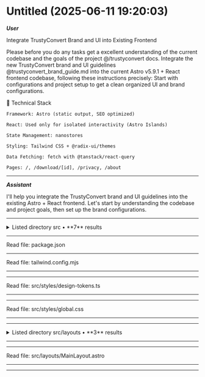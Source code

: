 <!-- Generated by SpecStory -->

# Untitled (2025-06-11 19:20:03)

_**User**_

Integrate TrustyConvert Brand and UI into Existing Frontend

Please before you do any tasks get a excellent understanding of the current codebase and the goals of the project @/trustyconvert docs. Integrate the new TrustyConvert brand and UI guidelines @trustyconvert_brand_guide.md  into the current Astro v5.9.1 + React frontend codebase, following these instructions precisely: Start with configurations and project setup to get a clean organized UI and brand configurations.
🔧 Technical Stack
    Framework: Astro (static output, SEO optimized)

    React: Used only for isolated interactivity (Astro Islands)

    State Management: nanostores

    Styling: Tailwind CSS + @radix-ui/themes

    Data Fetching: fetch with @tanstack/react-query

    Pages: /, /download/[id], /privacy, /about

---

_**Assistant**_

I'll help you integrate the TrustyConvert brand and UI guidelines into the existing Astro + React frontend. Let's start by understanding the codebase and project goals, then set up the brand configurations.

---

<details>
            <summary>Listed directory src • **7** results</summary>
        
| Name |
|-------|
| 📁 `components` |
| 📁 `styles` |
| 📁 `lib` |
| 📁 `mocks` |
| 📁 `pages` |
| 📁 `layouts` |
| 📁 `middleware` |

</details>

---

Read file: package.json

---

Read file: tailwind.config.mjs

---

<no message>

---

Read file: src/styles/design-tokens.ts

---

<no message>

---

Read file: src/styles/global.css

---

<no message>

---

<details>
            <summary>Listed directory src/layouts • **3** results</summary>
        
| Name |
|-------|
| 📄 `Layout.astro` |
| 📄 `MainLayout.astro` |
| 📄 `ErrorLayout.astro` |

</details>

---

<no message>

---

Read file: src/layouts/MainLayout.astro

---



---

